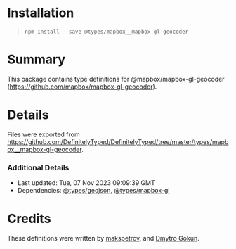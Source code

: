 # Installation
> `npm install --save @types/mapbox__mapbox-gl-geocoder`

# Summary
This package contains type definitions for @mapbox/mapbox-gl-geocoder (https://github.com/mapbox/mapbox-gl-geocoder).

# Details
Files were exported from https://github.com/DefinitelyTyped/DefinitelyTyped/tree/master/types/mapbox__mapbox-gl-geocoder.

### Additional Details
 * Last updated: Tue, 07 Nov 2023 09:09:39 GMT
 * Dependencies: [@types/geojson](https://npmjs.com/package/@types/geojson), [@types/mapbox-gl](https://npmjs.com/package/@types/mapbox-gl)

# Credits
These definitions were written by [makspetrov](https://github.com/Nosfit), and [Dmytro Gokun](https://github.com/dmytro-gokun).
